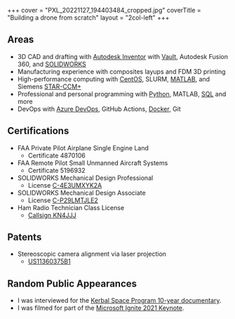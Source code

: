 +++
cover = "PXL_20221127_194403484_cropped.jpg"
coverTitle = "Building a drone from scratch"
layout = "2col-left"
+++

## Areas

- 3D CAD and drafting with [Autodesk Inventor](/tags/autodesk-inventor) with [Vault](/tags/autodesk-vault), Autodesk Fusion 360, and [SOLIDWORKS](/tags/solidworks)
- Manufacturing experience with composites layups and FDM 3D printing
- High-performance computing with [CentOS](/tags/centos), SLURM, [MATLAB](/tags/matlab), and Siemens [STAR-CCM+](/tags/star-ccm+)
- Professional and personal programming with [Python](/tags/python), MATLAB, [SQL](/tags/sql) and more
- DevOps with [Azure DevOps](/tags/azure-devops), GitHub Actions, [Docker](/tags/docker), Git

## Certifications

- FAA Private Pilot Airplane Single Engine Land
  - Certificate 4870106
- FAA Remote Pilot Small Unmanned Aircraft Systems
  - Certificate 5196932
- SOLIDWORKS Mechanical Design Professional
  - License [C-4E3UMXYK2A](https://go.nathanv.me/cswp)
- SOLIDWORKS Mechanical Design Associate
  - License [C-P29LMTJLE2](https://go.nathanv.me/cswa)
- Ham Radio Technician Class License
  - [Callsign KN4JJJ](https://go.nathanv.me/ham)

## Patents

- Stereoscopic camera alignment via laser projection
  - [US11360375B1](https://go.nathanv.me/patent)

## Random Public Appearances

- I was interviewed for the [Kerbal Space Program 10-year documentary](https://go.nathanv.me/ksp10).
- I was filmed for part of the [Microsoft Ignite 2021 Keynote](https://go.nathanv.me/bellmsignite21keynote).
